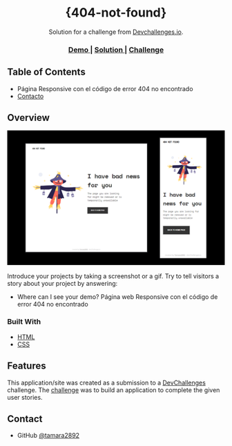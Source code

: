 <h1 align="center">{404-not-found}</h1>

<div align="center">
   Solution for a challenge from  <a href="http://devchallenges.io" target="_blank">Devchallenges.io</a>.
</div>

<div align="center">
  <h3>
    <a href="https://404-notfound1.netlify.app/}">
      Demo
    </a>
    <span> | </span>
    <a href="https://github.com/tamara2892/404-not-found">
      Solution
    </a>
    <span> | </span>
    <a href="https://devchallenges.io/challenges/wBunSb7FPrIepJZAg0sY">
      Challenge
    </a>
  </h3>
</div>

<!-- TABLE OF CONTENTS -->

## Table of Contents

- Página Responsive con el código de error 404 no encontrado
- [Contacto](https://github.com/tamara2892)

<!-- OVERVIEW -->

## Overview

![screenshot](img/Screenshot.png)

Introduce your projects by taking a screenshot or a gif. Try to tell visitors a story about your project by answering:

- Where can I see your demo? Página web Responsive con el código de error 404 no encontrado

### Built With

<!-- This section should list any major frameworks that you built your project using. Here are a few examples.-->

- [HTML]((https://lenguajehtml.com/))
- [CSS]((https://lenguajecss.com/))

## Features

<!-- List the features of your application or follow the template. Don't share the figma file here :) -->

This application/site was created as a submission to a [DevChallenges](https://devchallenges.io/challenges) challenge. The [challenge](https://devchallenges.io/challenges/wBunSb7FPrIepJZAg0sY) was to build an application to complete the given user stories.

## Contact

- GitHub [@tamara2892](https://{github.com/tamara2892})
